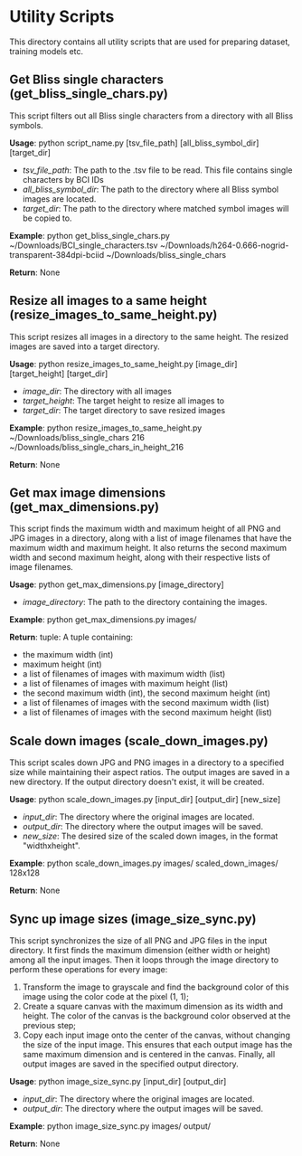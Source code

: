 # Utility Scripts

This directory contains all utility scripts that are used for preparing dataset, training models etc.

## Get Bliss single characters (get_bliss_single_chars.py)

This script filters out all Bliss single characters from a directory with all Bliss symbols.

**Usage**: python script_name.py [tsv_file_path] [all_bliss_symbol_dir] [target_dir]

* *tsv_file_path*: The path to the .tsv file to be read. This file contains single characters by BCI IDs
* *all_bliss_symbol_dir*: The path to the directory where all Bliss symbol images are located.
* *target_dir*: The path to the directory where matched symbol images will be copied to.

**Example**: python get_bliss_single_chars.py ~/Downloads/BCI_single_characters.tsv ~/Downloads/h264-0.666-nogrid-transparent-384dpi-bciid ~/Downloads/bliss_single_chars

**Return**: None

## Resize all images to a same height (resize_images_to_same_height.py)

This script resizes all images in a directory to the same height. The resized images are saved into a target directory.

**Usage**: python resize_images_to_same_height.py [image_dir] [target_height] [target_dir]

* *image_dir*: The directory with all images
* *target_height*: The target height to resize all images to
* *target_dir*: The target directory to save resized images

**Example**: python resize_images_to_same_height.py ~/Downloads/bliss_single_chars 216 ~/Downloads/bliss_single_chars_in_height_216

**Return**: None

## Get max image dimensions (get_max_dimensions.py)

This script finds the maximum width and maximum height of all PNG and JPG images in a directory,
along with a list of image filenames that have the maximum width and maximum height.
It also returns the second maximum width and second maximum height, along with their respective
lists of image filenames.

**Usage**: python get_max_dimensions.py [image_directory]

* *image_directory*: The path to the directory containing the images.

**Example**: python get_max_dimensions.py images/

**Return**: tuple: A tuple containing:
* the maximum width (int)
* maximum height (int)
* a list of filenames of images with maximum width (list)
* a list of filenames of images with maximum height (list)
* the second maximum width (int), the second maximum height (int)
* a list of filenames of images with the second maximum width (list)
* a list of filenames of images with the second maximum height (list)

## Scale down images (scale_down_images.py)

This script scales down JPG and PNG images in a directory to a specified size while maintaining their aspect ratios. 
The output images are saved in a new directory. If the output directory doesn't exist, it will be created.

**Usage**: python scale_down_images.py [input_dir] [output_dir] [new_size]

* *input_dir*: The directory where the original images are located.
* *output_dir*: The directory where the output images will be saved.
* *new_size*: The desired size of the scaled down images, in the format "widthxheight".

**Example**: python scale_down_images.py images/ scaled_down_images/ 128x128

**Return**: None

## Sync up image sizes (image_size_sync.py)

This script synchronizes the size of all PNG and JPG files in the input directory.
It first finds the maximum dimension (either width or height) among all the input images.
Then it loops through the image directory to perform these operations for every image:
1. Transform the image to grayscale and find the background color of this image using the color code at the pixel
(1, 1);
2. Create a square canvas with the maximum dimension as its width and height. The color of the canvas is the background
color observed at the previous step;
3. Copy each input image onto the center of the canvas, without changing the size of the input image. This ensures that
each output image has the same maximum dimension and is centered in the canvas. 
Finally, all output images are saved in the specified output directory.

**Usage**: python image_size_sync.py [input_dir] [output_dir]

* *input_dir*: The directory where the original images are located.
* *output_dir*: The directory where the output images will be saved.

**Example**: python image_size_sync.py images/ output/

**Return**: None
